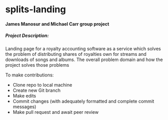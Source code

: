 # splits-landing
#### James Manosur and Michael Carr group project
##### Project Description:
Landing page for a royalty accounting software as a service which solves the problem of distributing shares of royalties own for streams and downloads of songs and albums.
The overall problem domain and how the project solves those problems

To make contributions:
- Clone repo to local machine
- Create new Git branch
- Make edits
- Commit changes (with adequately formatted and complete commit messages)
- Make pull request and await peer review


